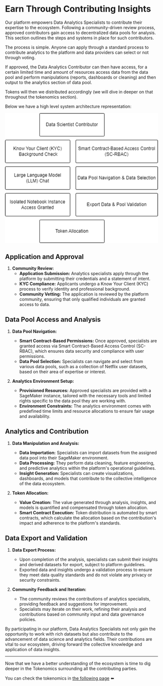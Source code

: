 # Earn Through Contributing Insights

Our platform empowers Data Analytics Specialists to contribute their expertise to the ecosystem. Following a community-driven review process, approved contributors gain access to decentralized data pools for analysis. This section outlines the steps and systems in place for such contributors.

The process is simple. Anyone can apply through a standard process to contribute analytics to the platform and data providers can select or not through voting. 

If approved, the Data Analytics Contributor can then have access, for a certain limited time and amount of resources access data from the data pool and perform manipulations (reports, dashboards or cleaning) and then output to the analytics section of data pool.

Tokens will then we distributed accordingly (we will dive in deeper on that throughout the tokenomics section).

Below we have a high level system architecture representation:

![Alt text](Assets/scientist.png)

## Application and Approval

1. **Community Review:**
   - **Application Submission:** Analytics specialists apply through the platform by submitting their credentials and a statement of intent.
   - **KYC Compliance:** Applicants undergo a Know Your Client (KYC) process to verify identity and professional background.
   - **Community Vetting:** The application is reviewed by the platform community, ensuring that only qualified individuals are granted access to data.

## Data Pool Access and Analysis

1. **Data Pool Navigation:**
   - **Smart Contract-Based Permissions:** Once approved, specialists are granted access via Smart Contract-Based Access Control (SC-RBAC), which ensures data security and compliance with user permissions.
   - **Data Pool Selection:** Specialists can navigate and select from various data pools, such as a collection of Netflix user datasets, based on their area of expertise or interest.

2. **Analytics Environment Setup:**
   - **Provisioned Resources:** Approved specialists are provided with a SageMaker instance, tailored with the necessary tools and limited rights specific to the data pool they are working with.
   - **Environment Constraints:** The analytics environment comes with predefined time limits and resource allocations to ensure fair usage and availability.

## Analytics and Contribution

1. **Data Manipulation and Analysis:**
   - **Data Importation:** Specialists can import datasets from the assigned data pool into their SageMaker environment.
   - **Data Processing:** They perform data cleaning, feature engineering, and predictive analytics within the platform's operational guidelines.
   - **Insight Generation:** Specialists can create visualizations, dashboards, and models that contribute to the collective intelligence of the data ecosystem.

2. **Token Allocation:**
   - **Value Creation:** The value generated through analysis, insights, and models is quantified and compensated through token allocation.
   - **Smart Contract Execution:** Token distribution is automated by smart contracts, which calculate the allocation based on the contribution's impact and adherence to the platform's standards.

## Data Export and Validation

1. **Data Export Process:**
   - Upon completion of the analysis, specialists can submit their insights and derived datasets for export, subject to platform guidelines.
   - Exported data and insights undergo a validation process to ensure they meet data quality standards and do not violate any privacy or security constraints.

2. **Community Feedback and Iteration:**
   - The community reviews the contributions of analytics specialists, providing feedback and suggestions for improvement.
   - Specialists may iterate on their work, refining their analysis and contributions based on community input and data governance policies.

By participating in our platform, Data Analytics Specialists not only gain the opportunity to work with rich datasets but also contribute to the advancement of data science and analytics fields. Their contributions are vital to our ecosystem, driving forward the collective knowledge and application of data insights.

---

Now that we have a better understanding of the ecosystem is time to dig deeper in the Tokenomics surrounding all the contributing parties.

You can check the tokenomics in [the following page](4-InsightsContributor.md) ⬅️